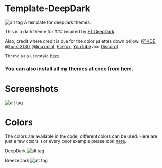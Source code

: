 # Template-DeepDark
![alt tag](./Images/###%20-%20DeepDark.png)
A template for deepdark themes.

This is a dark theme for ### inspired by [FT DeepDark](https://addons.mozilla.org/en-US/firefox/addon/ft-deepdark/?src=search). 

Also, credit where credit is due for the color palettes down bellow. ([@KDE](https://github.com/KDE), [@horst3180](https://github.com/horst3180), [@linuxmint](https://github.com/linuxmint), [Firefox](https://www.mozilla.org/en-US/firefox/new/), [YouTube](https://www.youtube.com/) and [Discord](https://discordapp.com/))

Theme as a userstyle [here](https://userstyles.org/styles/).

### **You can also install all my themes at once from [here](https://gitlab.com/RaitaroH/Import-All-Deepdark).**

# Screenshots
![alt tag](./Images/)

# Colors 
The colors are available in the code; different colors can be used. Here are just a few colors. For every color example please look [here](https://github.com/OpenUserCSS/OpenUserCSS-DeepDark#colors).

DeepDark
![alt tag](./Images/DeepDark_Colors.png)

BreezeDark
![alt tag](./Images/BreezeDark_Colors.png)